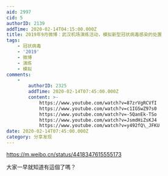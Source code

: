```yaml
---
aid: 2997
cid: 5
authorID: 2139
addTime: 2020-02-14T04:15:00.000Z
title: 2019年9月微博：武汉机场演练活动，模拟新型冠状病毒感染的处置
tags:
    - 冠状病毒
    - '2019'
    - 微博
    - 演练
    - 模拟
comments:
    -
        authorID: 2325
        addTime: 2020-02-14T07:45:00.000Z
        content: >-
            https://www.youtube.com/watch?v=87zrVgRCVfI
            https://www.youtube.com/watch?v=c1IGSwZ97s0
            https://www.youtube.com/watch?v=-5QanEk-TSo
            https://www.youtube.com/watch?v=JsmdHiZsKJ4
            https://www.youtube.com/watch?v=y492fQ\_JFKU
date: 2020-02-14T07:45:00.000Z
category: 分享发现
---
```


https://m.weibo.cn/status/4418347615555173

大家一早就知道有這個了嗎？
